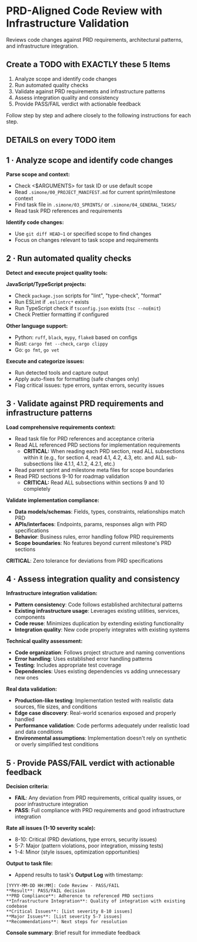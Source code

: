 # PRD-Aligned Code Review with Infrastructure Validation

Reviews code changes against PRD requirements, architectural patterns, and infrastructure integration.

## Create a TODO with EXACTLY these 5 Items

1. Analyze scope and identify code changes
2. Run automated quality checks
3. Validate against PRD requirements and infrastructure patterns  
4. Assess integration quality and consistency
5. Provide PASS/FAIL verdict with actionable feedback

Follow step by step and adhere closely to the following instructions for each step.

## DETAILS on every TODO item

## 1 · Analyze scope and identify code changes

**Parse scope and context:**
- Check <$ARGUMENTS> for task ID or use default scope
- Read `.simone/00_PROJECT_MANIFEST.md` for current sprint/milestone context  
- Find task file in `.simone/03_SPRINTS/` or `.simone/04_GENERAL_TASKS/`
- Read task PRD references and requirements

**Identify code changes:**
- Use `git diff HEAD~1` or specified scope to find changes
- Focus on changes relevant to task scope and requirements

## 2 · Run automated quality checks

**Detect and execute project quality tools:**

**JavaScript/TypeScript projects:**
- Check `package.json` scripts for "lint", "type-check", "format"
- Run ESLint if `.eslintrc*` exists
- Run TypeScript check if `tsconfig.json` exists (`tsc --noEmit`)
- Check Prettier formatting if configured

**Other language support:**
- Python: `ruff`, `black`, `mypy`, `flake8` based on configs
- Rust: `cargo fmt --check`, `cargo clippy`  
- Go: `go fmt`, `go vet`

**Execute and categorize issues:**
- Run detected tools and capture output
- Apply auto-fixes for formatting (safe changes only)
- Flag critical issues: type errors, syntax errors, security issues

## 3 · Validate against PRD requirements and infrastructure patterns

**Load comprehensive requirements context:**
- Read task file for PRD references and acceptance criteria
- Read ALL referenced PRD sections for implementation requirements
  - **CRITICAL:** When reading each PRD section, read ALL subsections within it (e.g., for section 4, read 4.1, 4.2, 4.3, etc. and ALL sub-subsections like 4.1.1, 4.1.2, 4.2.1, etc.)
- Read parent sprint and milestone meta files for scope boundaries
- Read PRD sections 9-10 for roadmap validation
  - **CRITICAL:** Read ALL subsections within sections 9 and 10 completely

**Validate implementation compliance:**
- **Data models/schemas**: Fields, types, constraints, relationships match PRD
- **APIs/interfaces**: Endpoints, params, responses align with PRD specifications
- **Behavior**: Business rules, error handling follow PRD requirements
- **Scope boundaries**: No features beyond current milestone's PRD sections

**CRITICAL**: Zero tolerance for deviations from PRD specifications

## 4 · Assess integration quality and consistency

**Infrastructure integration validation:**
- **Pattern consistency**: Code follows established architectural patterns
- **Existing infrastructure usage**: Leverages existing utilities, services, components
- **Code reuse**: Minimizes duplication by extending existing functionality
- **Integration quality**: New code properly integrates with existing systems

**Technical quality assessment:**
- **Code organization**: Follows project structure and naming conventions
- **Error handling**: Uses established error handling patterns
- **Testing**: Includes appropriate test coverage
- **Dependencies**: Uses existing dependencies vs adding unnecessary new ones

**Real data validation:**
- **Production-like testing**: Implementation tested with realistic data sources, file sizes, and conditions
- **Edge case discovery**: Real-world scenarios exposed and properly handled
- **Performance validation**: Code performs adequately under realistic load and data conditions
- **Environmental assumptions**: Implementation doesn't rely on synthetic or overly simplified test conditions

## 5 · Provide PASS/FAIL verdict with actionable feedback

**Decision criteria:**
- **FAIL**: Any deviation from PRD requirements, critical quality issues, or poor infrastructure integration
- **PASS**: Full compliance with PRD requirements and good infrastructure integration

**Rate all issues (1-10 severity scale):**
- 8-10: Critical (PRD deviations, type errors, security issues)  
- 5-7: Major (pattern violations, poor integration, missing tests)
- 1-4: Minor (style issues, optimization opportunities)

**Output to task file:**
- Append results to task's **Output Log** with timestamp:

```
[YYYY-MM-DD HH:MM]: Code Review - PASS/FAIL
**Result**: PASS/FAIL decision
**PRD Compliance**: Adherence to referenced PRD sections
**Infrastructure Integration**: Quality of integration with existing codebase  
**Critical Issues**: [List severity 8-10 issues]
**Major Issues**: [List severity 5-7 issues]
**Recommendations**: Next steps for resolution
```

**Console summary**: Brief result for immediate feedback
